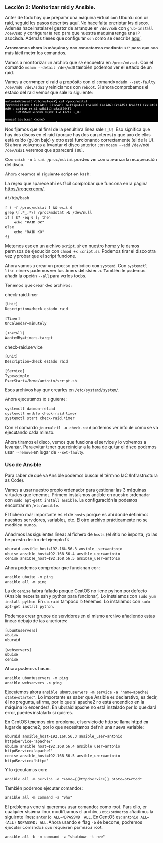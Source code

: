 ### Lección 2: Monitorizar raid y Ansible.

Antes de todo hay que preparar una máquina virtual con Ubuntu con un raid, seguid los pasos descritos [aquí](https://github.com/antoniogamiz/tercero-dgim/blob/master/ISE/practica1.md). No hace falta encriptar los discos. Además hace instalar el gestor de arranque en `/dev/sdb` con `grub-install /dev/sdb` y configurar la red para que nuestra máquina tenga una IP asociada. Además tienes que configurar `ssh` como se describe [aquí](https://github.com/antoniogamiz/tercero-dgim/blob/master/ISE/practica2.md).

Arrancamos ahora la máquina y nos conectamos mediante `ssh` para que sea más fácil meter los comandos.

Vamos a monitorizar un archivo que se encuentra en `/proc/mdstat`. Con el comando `mdadm --detail /dev/md0` también podemos ver el estado de un raid.

Vamos a corromper el raid a propósito con el comando `mdadm --set-faulty /dev/md0 /dev/sda1` y reiniciamos con `reboot`. Si ahora comprobamos el estado del raid vemos que sale lo siguiente:

![](./images/1_.png)

Nos fijamos que al final de la penúltima línea sale `[_U]`. Eso significa que hay dos discos en el raid (porque hay dos caracteres) y que uno de ellos está caído (guión bajo) y otro está funcionando correctamente (el de la U). Si ahora volvemos a levantar el disco anterior con `mdadm --add /dev/md0 /dev/sda1` veremos que aparecerá `[UU]`.

Con `watch -n 1 cat /proc/mdstat` puedes ver como avanza la recuperación del disco.

Ahora creamos el siguiente script en bash:

La regex que aparece ahí es fácil comprobar que funciona en la página https://regexr.com/.

```
#!/bin/bash

[ ! -f /proc/mdstat ] && exit 0
grep \[.*_.*\] /proc/mdstat >& /dev/null
if [ $? -eq 0 ]; then
    echo "RAID OK"
else
    echo "RAID KO"
fi
```

Metemos eso en un archivo `script.sh` en nuestro home y le damos permisos de ejecución con `chmod +x script.sh`. Podemos tirar el disco otra vez y probar que el script funcione.

Ahora vamos a crear un proceso periódico con `systemd`. Con `systemctl list-timers` podemos ver los timers del sistema. También le podemos añadir la opción `--all` para verlos todos.

Tenemos que crear dos archivos:

check-raid.timer

```
[Unit]
Description=check estado raid

[Timer]
OnCalendar=minutely

[Install]
WantedBy=timers.target
```

check-raid.service

```
[Unit]
Description=check estado raid

[Service]
Type=simple
ExecStart=/home/antonio/script.sh
```

Esos archivos hay que crearlos en `/etc/systemd/system/`.

Ahora ejecutamos lo siguiente:

```
systemctl daemon-reload
systemctl enable check-raid.timer
systemctl start check-raid.timer
```

Con el comando `journalctl -u check-raid` podemos ver info de cómo se va ejecutando cada minuto.

Ahora tiramos el disco, vemos que funciona el service y lo volvemos a levantar. Para evitar tener que reiniciar a la hora de quitar el disco podemos usar `--remove` en lugar de `--set-faulty`.

### Uso de Ansible

Para saber de qué va Ansible podemos buscar el término IaC (Infrastructura as Code).

Vamos a usar nuestro propio ordenador para gestionar las 3 máquinas virtuales que tenemos. Primero instalamos ansible en nuestro ordenador con `sudo apt-gett install ansible`. La configuración la podemos encontrar en `/etc/ansible`.

El fichero más importante es el de `hosts` porque es ahí donde definimos nuestros servidores, variables, etc. El otro archivo prácticamente no se modifica nunca.

Añadimos las siguientes líneas al fichero de `hosts` (el sitio no importa, yo las he puesto dentro del ejemplo 1):

```
uburaid ansible_host=192.168.56.3 ansible_user=antonio
ubuise ansible_host=192.168.56.4 ansible_user=antonio
cenise ansible_host=192.168.56.5 ansible_user=antonio
```

Ahora podemos comprobar que funcionan con:

```
ansible ubuise -m ping
ansible all -m ping
```

La de `cenise` habrá fallado porque CentOS no tiene python por defecto (Ansible necesita ssh y python para funcionar). Lo instalamos con `sudo yum install python`. En `uburaid` tampoco lo tenemos. Lo instalamos con `sudo apt-get install python`.

Podemos crear grupos de servidores en el mismo archivo añadiendo estas líneas debajo de las anteriores:

```
[ubuntuservers]
ubuise
uburaid

[webservers]
ubuise
cenise
```

Ahora podemos hacer:

```
ansible ubuntuservers -m ping
ansible webservers -m ping
```

Ejecutemos ahora `ansible ubuntuservers -m service -a "name=apache2 state=started"`. Lo importante es saber que Ansible es declarativo, es decir, él no pregunta, afirma, por lo que si apache2 no está encendido en la máquina lo encenderá. En uburaid apache no está instalado por lo que dará error, puedes instalarlo si quieres.

En CentOS tenemos otro problema, el servicio de http se llama httpd en lugar de apache2, por lo que necesitamos definir una nueva variable:

```
uburaid ansible_host=192.168.56.3 ansible_user=antonio httpdService='apache2'
ubuise ansible_host=192.168.56.4 ansible_user=antonio httpdService='apache2'
cenise ansible_host=192.168.56.5 ansible_user=antonio httpdService='httpd'
```

Y lo ejecutamos con:

```
ansible all -m service -a "name={{httpdService}} state=started"
```

También podemos ejecutar comandos:

```
ansible all -m command -a "who"
```

El problema viene si queremos usar comandos como root. Para ello, en cualquier sistema linux modificamos el archivo `/etc/sudoers`y añadimos la siguiente línea: `antonio ALL=NOPASSWD: ALL`. En CentOS es: `antonio ALL=(ALL) NOPASSWD: ALL`. Ahora usando el flag `-b` de become, podremos ejecutar comandos que requieran permisos root.

```
ansible all -b -m command -a "shutdown -t now"
```
